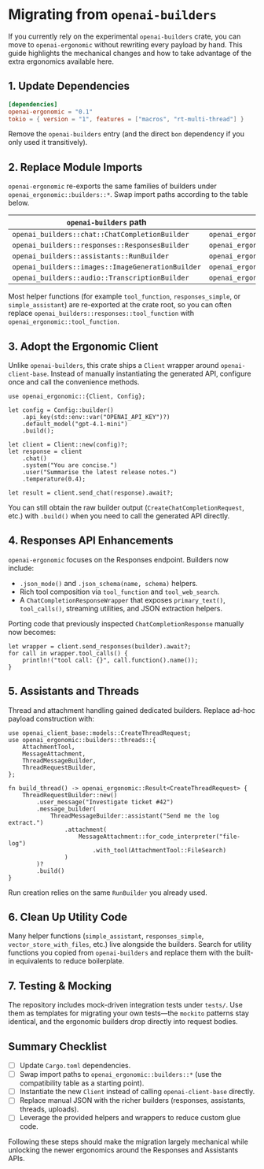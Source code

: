# Migrating from `openai-builders`

If you currently rely on the experimental `openai-builders` crate, you can move to `openai-ergonomic` without rewriting every payload by hand. This guide highlights the mechanical changes and how to take advantage of the extra ergonomics available here.

## 1. Update Dependencies

```toml
[dependencies]
openai-ergonomic = "0.1"
tokio = { version = "1", features = ["macros", "rt-multi-thread"] }
```

Remove the `openai-builders` entry (and the direct `bon` dependency if you only used it transitively).

## 2. Replace Module Imports

`openai-ergonomic` re-exports the same families of builders under `openai_ergonomic::builders::*`. Swap import paths according to the table below.

| `openai-builders` path | `openai-ergonomic` replacement |
| --- | --- |
| `openai_builders::chat::ChatCompletionBuilder` | `openai_ergonomic::builders::chat::ChatCompletionBuilder` |
| `openai_builders::responses::ResponsesBuilder` | `openai_ergonomic::builders::responses::ResponsesBuilder` |
| `openai_builders::assistants::RunBuilder` | `openai_ergonomic::builders::assistants::RunBuilder` |
| `openai_builders::images::ImageGenerationBuilder` | `openai_ergonomic::builders::images::ImageGenerationBuilder` |
| `openai_builders::audio::TranscriptionBuilder` | `openai_ergonomic::builders::audio::TranscriptionBuilder` |

Most helper functions (for example `tool_function`, `responses_simple`, or `simple_assistant`) are re-exported at the crate root, so you can often replace `openai_builders::responses::tool_function` with `openai_ergonomic::tool_function`.

## 3. Adopt the Ergonomic Client

Unlike `openai-builders`, this crate ships a `Client` wrapper around `openai-client-base`. Instead of manually instantiating the generated API, configure once and call the convenience methods.

```rust,no_run
use openai_ergonomic::{Client, Config};

let config = Config::builder()
    .api_key(std::env::var("OPENAI_API_KEY")?)
    .default_model("gpt-4.1-mini")
    .build();

let client = Client::new(config)?;
let response = client
    .chat()
    .system("You are concise.")
    .user("Summarise the latest release notes.")
    .temperature(0.4);

let result = client.send_chat(response).await?;
```

You can still obtain the raw builder output (`CreateChatCompletionRequest`, etc.) with `.build()` when you need to call the generated API directly.

## 4. Responses API Enhancements

`openai-ergonomic` focuses on the Responses endpoint. Builders now include:

- `.json_mode()` and `.json_schema(name, schema)` helpers.
- Rich tool composition via `tool_function` and `tool_web_search`.
- A `ChatCompletionResponseWrapper` that exposes `primary_text()`, `tool_calls()`, streaming utilities, and JSON extraction helpers.

Porting code that previously inspected `ChatCompletionResponse` manually now becomes:

```rust,no_run
let wrapper = client.send_responses(builder).await?;
for call in wrapper.tool_calls() {
    println!("tool call: {}", call.function().name());
}
```

## 5. Assistants and Threads

Thread and attachment handling gained dedicated builders. Replace ad-hoc payload construction with:

```rust,no_run
use openai_client_base::models::CreateThreadRequest;
use openai_ergonomic::builders::threads::{
    AttachmentTool,
    MessageAttachment,
    ThreadMessageBuilder,
    ThreadRequestBuilder,
};

fn build_thread() -> openai_ergonomic::Result<CreateThreadRequest> {
    ThreadRequestBuilder::new()
        .user_message("Investigate ticket #42")
        .message_builder(
            ThreadMessageBuilder::assistant("Send me the log extract.")
                .attachment(
                    MessageAttachment::for_code_interpreter("file-log")
                        .with_tool(AttachmentTool::FileSearch)
                )
        )?
        .build()
}
```

Run creation relies on the same `RunBuilder` you already used.

## 6. Clean Up Utility Code

Many helper functions (`simple_assistant`, `responses_simple`, `vector_store_with_files`, etc.) live alongside the builders. Search for utility functions you copied from `openai-builders` and replace them with the built-in equivalents to reduce boilerplate.

## 7. Testing & Mocking

The repository includes mock-driven integration tests under `tests/`. Use them as templates for migrating your own tests—the `mockito` patterns stay identical, and the ergonomic builders drop directly into request bodies.

## Summary Checklist

- [ ] Update `Cargo.toml` dependencies.
- [ ] Swap import paths to `openai_ergonomic::builders::*` (use the compatibility table as a starting point).
- [ ] Instantiate the new `Client` instead of calling `openai-client-base` directly.
- [ ] Replace manual JSON with the richer builders (responses, assistants, threads, uploads).
- [ ] Leverage the provided helpers and wrappers to reduce custom glue code.

Following these steps should make the migration largely mechanical while unlocking the newer ergonomics around the Responses and Assistants APIs.
